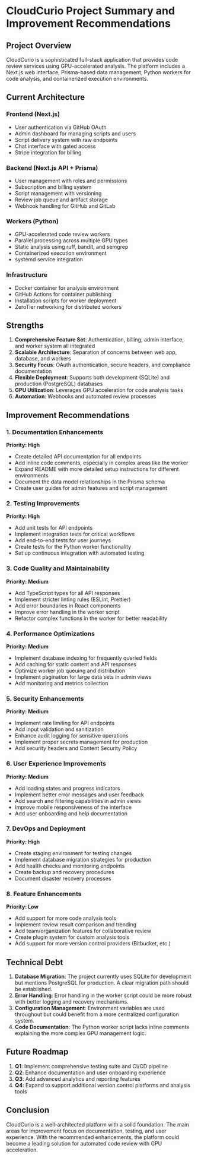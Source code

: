 # CloudCurio Project Summary and Improvement Recommendations

## Project Overview

CloudCurio is a sophisticated full-stack application that provides code review services using GPU-accelerated analysis. The platform includes a Next.js web interface, Prisma-based data management, Python workers for code analysis, and containerized execution environments.

## Current Architecture

### Frontend (Next.js)
- User authentication via GitHub OAuth
- Admin dashboard for managing scripts and users
- Script delivery system with raw endpoints
- Chat interface with gated access
- Stripe integration for billing

### Backend (Next.js API + Prisma)
- User management with roles and permissions
- Subscription and billing system
- Script management with versioning
- Review job queue and artifact storage
- Webhook handling for GitHub and GitLab

### Workers (Python)
- GPU-accelerated code review workers
- Parallel processing across multiple GPU types
- Static analysis using ruff, bandit, and semgrep
- Containerized execution environment
- systemd service integration

### Infrastructure
- Docker container for analysis environment
- GitHub Actions for container publishing
- Installation scripts for worker deployment
- ZeroTier networking for distributed workers

## Strengths

1. **Comprehensive Feature Set**: Authentication, billing, admin interface, and worker system all integrated
2. **Scalable Architecture**: Separation of concerns between web app, database, and workers
3. **Security Focus**: OAuth authentication, secure headers, and compliance documentation
4. **Flexible Deployment**: Supports both development (SQLite) and production (PostgreSQL) databases
5. **GPU Utilization**: Leverages GPU acceleration for code analysis tasks
6. **Automation**: Webhooks and automated review processes

## Improvement Recommendations

### 1. Documentation Enhancements

**Priority: High**

- Create detailed API documentation for all endpoints
- Add inline code comments, especially in complex areas like the worker
- Expand README with more detailed setup instructions for different environments
- Document the data model relationships in the Prisma schema
- Create user guides for admin features and script management

### 2. Testing Improvements

**Priority: High**

- Add unit tests for API endpoints
- Implement integration tests for critical workflows
- Add end-to-end tests for user journeys
- Create tests for the Python worker functionality
- Set up continuous integration with automated testing

### 3. Code Quality and Maintainability

**Priority: Medium**

- Add TypeScript types for all API responses
- Implement stricter linting rules (ESLint, Prettier)
- Add error boundaries in React components
- Improve error handling in the worker script
- Refactor complex functions in the worker for better readability

### 4. Performance Optimizations

**Priority: Medium**

- Implement database indexing for frequently queried fields
- Add caching for static content and API responses
- Optimize worker job queuing and distribution
- Implement pagination for large data sets in admin views
- Add monitoring and metrics collection

### 5. Security Enhancements

**Priority: Medium**

- Implement rate limiting for API endpoints
- Add input validation and sanitization
- Enhance audit logging for sensitive operations
- Implement proper secrets management for production
- Add security headers and Content Security Policy

### 6. User Experience Improvements

**Priority: Medium**

- Add loading states and progress indicators
- Implement better error messages and user feedback
- Add search and filtering capabilities in admin views
- Improve mobile responsiveness of the interface
- Add user onboarding and help documentation

### 7. DevOps and Deployment

**Priority: High**

- Create staging environment for testing changes
- Implement database migration strategies for production
- Add health checks and monitoring endpoints
- Create backup and recovery procedures
- Document disaster recovery processes

### 8. Feature Enhancements

**Priority: Low**

- Add support for more code analysis tools
- Implement review result comparison and trending
- Add team/organization features for collaborative review
- Create plugin system for custom analysis tools
- Add support for more version control providers (Bitbucket, etc.)

## Technical Debt

1. **Database Migration**: The project currently uses SQLite for development but mentions PostgreSQL for production. A clear migration path should be established.
2. **Error Handling**: Error handling in the worker script could be more robust with better logging and recovery mechanisms.
3. **Configuration Management**: Environment variables are used throughout but could benefit from a more centralized configuration system.
4. **Code Documentation**: The Python worker script lacks inline comments explaining the more complex GPU management logic.

## Future Roadmap

1. **Q1**: Implement comprehensive testing suite and CI/CD pipeline
2. **Q2**: Enhance documentation and user onboarding experience
3. **Q3**: Add advanced analytics and reporting features
4. **Q4**: Expand to support additional version control platforms and analysis tools

## Conclusion

CloudCurio is a well-architected platform with a solid foundation. The main areas for improvement focus on documentation, testing, and user experience. With the recommended enhancements, the platform could become a leading solution for automated code review with GPU acceleration.